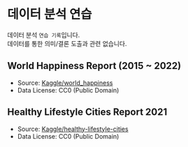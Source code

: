 # 데이터 분석 연습

데이터 분석 `연습 기록`입니다.   
데이터를 통한 의미/결론 도출과 관련 없습니다.  

## World Happiness Report (2015 ~ 2022)

- Source: <a href="https://www.kaggle.com/datasets/mathurinache/world-happiness-report" target="_blank">Kaggle/world_happiness</a>
- Data License: CC0 (Public Domain)

## Healthy Lifestyle Cities Report 2021

- Source: <a href="https://www.kaggle.com/datasets/prasertk/healthy-lifestyle-cities-report-2021" target="_blank">Kaggle/healthy-lifestyle-cities</a>
- Data License: CC0 (Public Domain)
